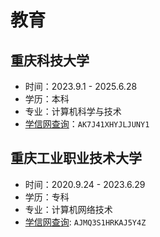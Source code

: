 # 教育

## 重庆科技大学

* 时间：2023.9.1 - 2025.6.28
* 学历：本科
* 专业：计算机科学与技术
* [学信网查询](https://www.chsi.com.cn/xlcx/bgcx.jsp)：`AK7J41XHYJLJUNY1`

## 重庆工业职业技术大学

* 时间：2020.9.24 - 2023.6.29
* 学历：专科
* 专业：计算机网络技术
* [学信网查询](https://www.chsi.com.cn/xlcx/bgcx.jsp): `AJMQ3S1HRKAJ5Y4Z`
